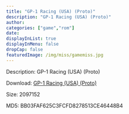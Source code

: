 ```yaml
---
title: "GP-1 Racing (USA) (Proto)"
description: "GP-1 Racing (USA) (Proto)"
author: 
categories: ["game","rom"]
date: 
displayInList: true
displayInMenu: false
dropCap: false
featuredImage: /img/miss/gamemiss.jpg
---
```


Description: GP-1 Racing (USA) (Proto)

Download: <a style="text-decoration:underline;" href="https://mega.nz/#!fSQ2jC5a!Q0llrcOmN2JemccOqRj7kf7wAXRBTQM7m6PWyHaR6GI" target = "_blank" rel = "nofollow" > GP-1 Racing (USA) (Proto)</a>

Size: 2097152

MD5: BB03FAF625C3FCFD8278513CE46448B4

